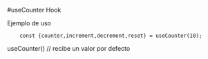 #useCounter Hook

Ejemplo de uso

```
    const {counter,increment,decrement,reset} = useCounter(10);
```

useCounter() // recibe un valor por defecto
